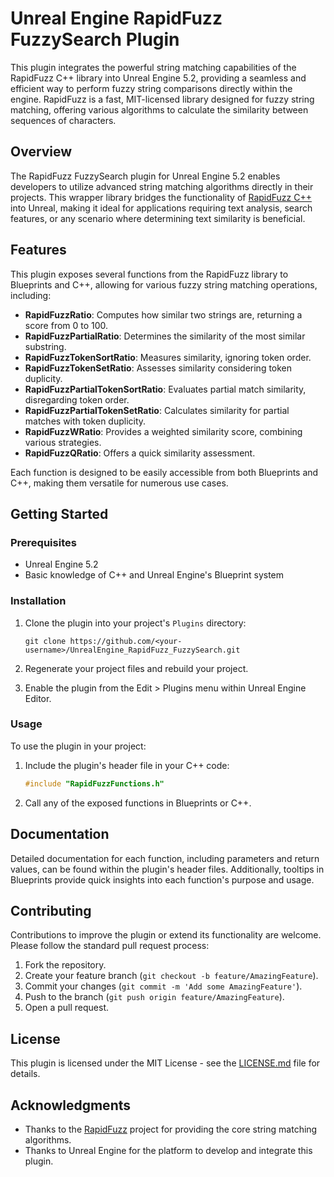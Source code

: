 
# Unreal Engine RapidFuzz FuzzySearch Plugin

This plugin integrates the powerful string matching capabilities of the RapidFuzz C++ library into Unreal Engine 5.2, providing a seamless and efficient way to perform fuzzy string comparisons directly within the engine. RapidFuzz is a fast, MIT-licensed library designed for fuzzy string matching, offering various algorithms to calculate the similarity between sequences of characters.

## Overview

The RapidFuzz FuzzySearch plugin for Unreal Engine 5.2 enables developers to utilize advanced string matching algorithms directly in their projects. This wrapper library bridges the functionality of [RapidFuzz C++](https://github.com/rapidfuzz/rapidfuzz-cpp) into Unreal, making it ideal for applications requiring text analysis, search features, or any scenario where determining text similarity is beneficial.

## Features

This plugin exposes several functions from the RapidFuzz library to Blueprints and C++, allowing for various fuzzy string matching operations, including:

- **RapidFuzzRatio**: Computes how similar two strings are, returning a score from 0 to 100.
- **RapidFuzzPartialRatio**: Determines the similarity of the most similar substring.
- **RapidFuzzTokenSortRatio**: Measures similarity, ignoring token order.
- **RapidFuzzTokenSetRatio**: Assesses similarity considering token duplicity.
- **RapidFuzzPartialTokenSortRatio**: Evaluates partial match similarity, disregarding token order.
- **RapidFuzzPartialTokenSetRatio**: Calculates similarity for partial matches with token duplicity.
- **RapidFuzzWRatio**: Provides a weighted similarity score, combining various strategies.
- **RapidFuzzQRatio**: Offers a quick similarity assessment.

Each function is designed to be easily accessible from both Blueprints and C++, making them versatile for numerous use cases.

## Getting Started

### Prerequisites

- Unreal Engine 5.2
- Basic knowledge of C++ and Unreal Engine's Blueprint system

### Installation

1. Clone the plugin into your project's `Plugins` directory:

   ```
   git clone https://github.com/<your-username>/UnrealEngine_RapidFuzz_FuzzySearch.git
   ```

2. Regenerate your project files and rebuild your project.
3. Enable the plugin from the Edit > Plugins menu within Unreal Engine Editor.

### Usage

To use the plugin in your project:

1. Include the plugin's header file in your C++ code:

   ```cpp
   #include "RapidFuzzFunctions.h"
   ```

2. Call any of the exposed functions in Blueprints or C++.


## Documentation

Detailed documentation for each function, including parameters and return values, can be found within the plugin's header files. Additionally, tooltips in Blueprints provide quick insights into each function's purpose and usage.

## Contributing

Contributions to improve the plugin or extend its functionality are welcome. Please follow the standard pull request process:

1. Fork the repository.
2. Create your feature branch (`git checkout -b feature/AmazingFeature`).
3. Commit your changes (`git commit -m 'Add some AmazingFeature'`).
4. Push to the branch (`git push origin feature/AmazingFeature`).
5. Open a pull request.

## License

This plugin is licensed under the MIT License - see the [LICENSE.md](LICENSE.md) file for details.

## Acknowledgments

- Thanks to the [RapidFuzz](https://github.com/rapidfuzz/rapidfuzz-cpp) project for providing the core string matching algorithms.
- Thanks to Unreal Engine for the platform to develop and integrate this plugin.
